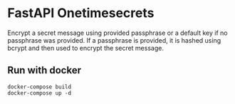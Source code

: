 # FastAPI Onetimesecrets
Encrypt a secret message using provided passphrase or a default key if no passphrase was provided.
If a passphrase is provided, it is hashed using bcrypt and then used to encrypt the secret message.

## Run with docker

`docker-compose build` \
`docker-compose up -d`
